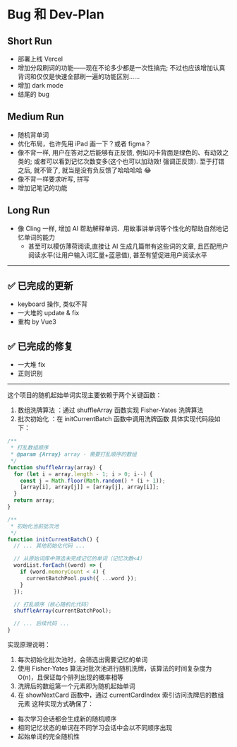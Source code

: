 # Bug 和 Dev-Plan

## Short Run

- 部署上线 Vercel
- 增加分段刷词的功能——现在不论多少都是一次性搞完; 不过也应该增加认真背词和仅仅是快速全部刷一遍的功能区别……
- 增加 dark mode
- 结尾的 bug

## Medium Run

- 随机背单词
- 优化布局，也许先用 iPad 画一下？或者 figma？
- 像不背一样, 用户在答对之后能够有正反馈, 例如闪卡背面是绿色的、有动效之类的; 或者可以看到记忆次数变多(这个也可以加动效! 强调正反馈). 至于打错之后, 就不管了, 就当是没有负反馈了哈哈哈哈 😂
- 像不背一样要求听写, 拼写
- 增加记笔记的功能

## Long Run

- 像 Cling 一样, 增加 AI 帮助解释单词、用故事讲单词等个性化的帮助自然地记忆单词的能力
  - 甚至可以模仿薄荷阅读,直接让 AI 生成几篇带有这些词的文章, 且匹配用户阅读水平(让用户输入词汇量+蓝思值), 甚至有望促进用户阅读水平

---

## ✅ 已完成的更新

- keyboard 操作, 类似不背
- 一大堆的 update & fix
- 重构 by Vue3

## ✅ 已完成的修复

- 一大堆 fix
- 正则识别

---

这个项目的随机起始单词实现主要依赖于两个关键函数：

1. 数组洗牌算法 ：通过 shuffleArray 函数实现 Fisher-Yates 洗牌算法
2. 批次初始化 ：在 initCurrentBatch 函数中调用洗牌函数
   具体实现代码段如下：

```javascript
/**
 * 打乱数组顺序
 * @param {Array} array - 需要打乱顺序的数组
 */
function shuffleArray(array) {
  for (let i = array.length - 1; i > 0; i--) {
    const j = Math.floor(Math.random() * (i + 1));
    [array[i], array[j]] = [array[j], array[i]];
  }
  return array;
}

/**
 * 初始化当前批次池
 */
function initCurrentBatch() {
  // ... 其他初始化代码 ...

  // 从原始词库中筛选未完成记忆的单词（记忆次数<4）
  wordList.forEach((word) => {
    if (word.memoryCount < 4) {
      currentBatchPool.push({ ...word });
    }
  });

  // 打乱顺序（核心随机化代码）
  shuffleArray(currentBatchPool);

  // ... 后续代码 ...
}
```

实现原理说明：

1. 每次初始化批次池时，会筛选出需要记忆的单词
2. 使用 Fisher-Yates 算法对批次池进行随机洗牌，该算法的时间复杂度为 O(n)，且保证每个排列出现的概率相等
3. 洗牌后的数组第一个元素即为随机起始单词
4. 在 showNextCard 函数中，通过 currentCardIndex 索引访问洗牌后的数组元素
   这种实现方式确保了：

- 每次学习会话都会生成新的随机顺序
- 相同记忆状态的单词在不同学习会话中会以不同顺序出现
- 起始单词的完全随机性
